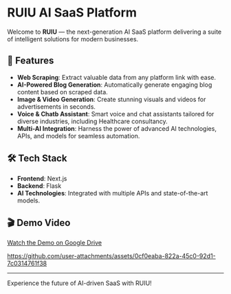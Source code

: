 # RUIU AI SaaS Platform

Welcome to **RUIU** — the next-generation AI SaaS platform delivering a suite of intelligent solutions for modern businesses.

## 🚀 Features

- **Web Scraping**: Extract valuable data from any platform link with ease.
- **AI-Powered Blog Generation**: Automatically generate engaging blog content based on scraped data.
- **Image & Video Generation**: Create stunning visuals and videos for advertisements in seconds.
- **Voice & Chatb Assistant**: Smart voice and chat assistants tailored for diverse industries, including Healthcare consultancy.
- **Multi-AI Integration**: Harness the power of advanced AI technologies, APIs, and models for seamless automation.

## 🛠️ Tech Stack

- **Frontend**: Next.js
- **Backend**: Flask
- **AI Technologies**: Integrated with multiple APIs and state-of-the-art models.

## 🎬 Demo Video

<!-- [![Watch the Demo](https://img.youtube.com/vi/your-video-id/hqdefault.jpg)](https://www.youtube.com/watch?v=your-video-id) -->

[Watch the Demo on Google Drive](https://drive.google.com/file/d/1QwdzqxKIEzlxbDfCbc3aJXhi0QnHYa_t/view)


https://github.com/user-attachments/assets/0cf0eaba-822a-45c0-92d1-7c0314761f38


---

Experience the future of AI-driven SaaS with RUIU!
